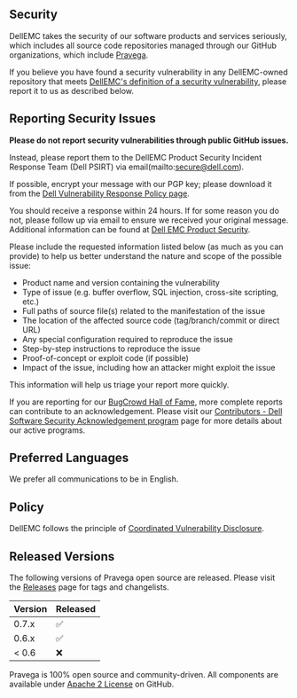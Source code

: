 <!--
Copyright (c) Dell Inc., or its subsidiaries. All Rights Reserved.

Licensed under the Apache License, Version 2.0 (the "License");
you may not use this file except in compliance with the License.
You may obtain a copy of the License at

    http://www.apache.org/licenses/LICENSE-2.0
-->
<!-- BEGIN DellEMC SECURITY.MD V0.0.1 BLOCK -->

## Security

DellEMC takes the security of our software products and services seriously, which includes all source code repositories managed through our GitHub organizations, which include [Pravega](https://github.com/pravega/pravega).

If you believe you have found a security vulnerability in any DellEMC-owned repository that meets [DellEMC's definition of a security vulnerability](https://www.dell.com/support/contents/en-us/article/product-support/self-support-knowledgebase/security-antivirus/alerts-vulnerabilities/dell-vulnerability-response-policy), please report it to us as described below.

## Reporting Security Issues

**Please do not report security vulnerabilities through public GitHub issues.**

Instead, please report them to the DellEMC Product Security Incident Response Team (Dell PSIRT) via email(mailto:secure@dell.com).

If possible, encrypt your message with our PGP key; please download it from the [Dell Vulnerability Response Policy page](https://i.dell.com/sites/csdocuments/eSupport_Docs/en/dell_psirt_pub_key.txt).

You should receive a response within 24 hours. If for some reason you do not, please follow up via email to ensure we received your original message. Additional information can be found at [Dell EMC Product Security](https://www.delltechnologies.com/en-us/products/security/index.htm). 

Please include the requested information listed below (as much as you can provide) to help us better understand the nature and scope of the possible issue:

  * Product name and version containing the vulnerability
  * Type of issue (e.g. buffer overflow, SQL injection, cross-site scripting, etc.)
  * Full paths of source file(s) related to the manifestation of the issue
  * The location of the affected source code (tag/branch/commit or direct URL)
  * Any special configuration required to reproduce the issue
  * Step-by-step instructions to reproduce the issue
  * Proof-of-concept or exploit code (if possible)
  * Impact of the issue, including how an attacker might exploit the issue

This information will help us triage your report more quickly.

If you are reporting for our [BugCrowd Hall of Fame](https://bugcrowd.com/dell), more complete reports can contribute to an acknowledgement. Please visit our [Contributors - Dell Software Security Acknowledgement program](https://www.dell.com/learn/nz/en/nzbsd1/campaigns/contributors-dell-software-security) page for more details about our active programs.

## Preferred Languages

We prefer all communications to be in English.

## Policy

DellEMC follows the principle of [Coordinated Vulnerability Disclosure](https://www.cisa.gov/coordinated-vulnerability-disclosure-process).

<!-- END DellEMC SECURITY.MD BLOCK -->

## Released Versions
The following versions of Pravega open source are released. Please visit the [Releases](https://github.com/pravega/pravega/releases) page for tags and changelists. 

| Version | Released          |
| ------- | ------------------ |
| 0.7.x   | :white_check_mark: |
| 0.6.x   | :white_check_mark: |
| < 0.6   | :x:                |

Pravega is 100% open source and community-driven. All components are available under [Apache 2 License](https://www.apache.org/licenses/LICENSE-2.0.html) on GitHub.
